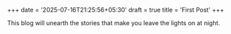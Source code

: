 +++
date = '2025-07-16T21:25:56+05:30'
draft = true
title = 'First Post'
+++

This blog will unearth the stories that make you leave the lights on at night.
